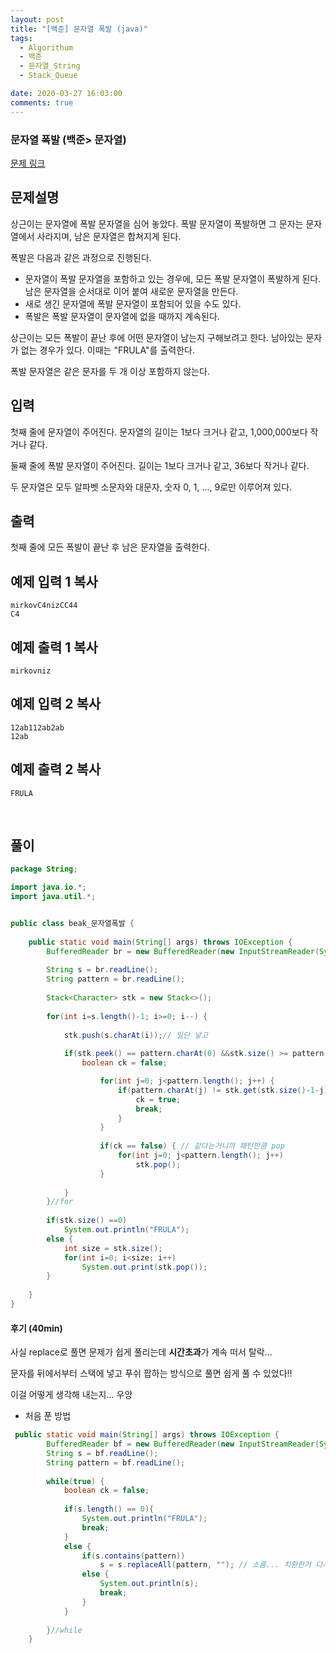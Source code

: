 ```yaml
---
layout: post
title: "[백준] 문자열 폭발 (java)"
tags:
  - Algorithum
  - 백준
  - 문자열_String
  - Stack_Queue

date: 2020-03-27 16:03:00
comments: true
---
```




###   문자열 폭발 (백준> 문자열)

[문제 링크](https://programmers.co.kr/learn/courses/30/lessons/)

## 문제설명

상근이는 문자열에 폭발 문자열을 심어 놓았다. 폭발 문자열이 폭발하면 그 문자는 문자열에서 사라지며, 남은 문자열은 합쳐지게 된다.

폭발은 다음과 같은 과정으로 진행된다.

- 문자열이 폭발 문자열을 포함하고 있는 경우에, 모든 폭발 문자열이 폭발하게 된다. 남은 문자열을 순서대로 이어 붙여 새로운 문자열을 만든다.
- 새로 생긴 문자열에 폭발 문자열이 포함되어 있을 수도 있다.
- 폭발은 폭발 문자열이 문자열에 없을 때까지 계속된다.

상근이는 모든 폭발이 끝난 후에 어떤 문자열이 남는지 구해보려고 한다. 남아있는 문자가 없는 경우가 있다. 이때는 "FRULA"를 출력한다.

폭발 문자열은 같은 문자를 두 개 이상 포함하지 않는다.

## 입력

첫째 줄에 문자열이 주어진다. 문자열의 길이는 1보다 크거나 같고, 1,000,000보다 작거나 같다.

둘째 줄에 폭발 문자열이 주어진다. 길이는 1보다 크거나 같고, 36보다 작거나 같다.

두 문자열은 모두 알파벳 소문자와 대문자, 숫자 0, 1, ..., 9로만 이루어져 있다.

## 출력

첫째 줄에 모든 폭발이 끝난 후 남은 문자열을 출력한다.

## 예제 입력 1 복사

```
mirkovC4nizCC44
C4
```

## 예제 출력 1 복사

```
mirkovniz
```

## 예제 입력 2 복사

```
12ab112ab2ab
12ab
```

## 예제 출력 2 복사

```
FRULA
```

<br>

## 풀이

```java
package String;

import java.io.*;
import java.util.*;


public class beak_문자열폭발 {
	
	public static void main(String[] args) throws IOException {
		BufferedReader br = new BufferedReader(new InputStreamReader(System.in));
		
		String s = br.readLine();
		String pattern = br.readLine();
		
		Stack<Character> stk = new Stack<>();
		
		for(int i=s.length()-1; i>=0; i--) {
			
			stk.push(s.charAt(i));// 일단 넣고
			
			if(stk.peek() == pattern.charAt(0) &&stk.size() >= pattern.length()) {// 같은 경우에는
				boolean ck = false;

					for(int j=0; j<pattern.length(); j++) {
						if(pattern.charAt(j) != stk.get(stk.size()-1-j)) {
							ck = true;
							break;
						}
					}
					
					if(ck == false) { // 같다는거니까 패턴만큼 pop
						for(int j=0; j<pattern.length(); j++)
							stk.pop();
					}
				
			}
		}//for
	
		if(stk.size() ==0)
			System.out.println("FRULA");
		else {
			int size = stk.size();
			for(int i=0; i<size; i++)
				System.out.print(stk.pop());
		}
		
	}
}

```

#### 후기 (40min)

사실 replace로 풀면 문제가 쉽게 풀리는데 **시간초과**가 계속 떠서 탈락... <br>

문자를 뒤에서부터 스택에 넣고 푸쉬 팝하는 방식으로 풀면 쉽게 풀 수 있었다!! <br>

이걸 어떻게 생각해 내는지... 우앙



* 처음 푼 방법

```java
 public static void main(String[] args) throws IOException {
		BufferedReader bf = new BufferedReader(new InputStreamReader(System.in));
		String s = bf.readLine();
		String pattern = bf.readLine();
		
		while(true) {
			boolean ck = false;
			
			if(s.length() == 0){
				System.out.println("FRULA");
				break;
			}
			else {
				if(s.contains(pattern))
					s = s.replaceAll(pattern, ""); // 소름... 치환한거 다시 넣어줘야지
				else {
					System.out.println(s);
					break;
				}
			}
			
		}//while
	}
```
